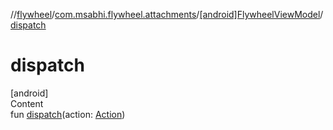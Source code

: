 //[flywheel](../../../index.md)/[com.msabhi.flywheel.attachments](../index.md)/[[android]FlywheelViewModel](index.md)/[dispatch](dispatch.md)



# dispatch  
[android]  
Content  
fun [dispatch](dispatch.md)(action: [Action](../../com.msabhi.flywheel/-action/index.md))  



